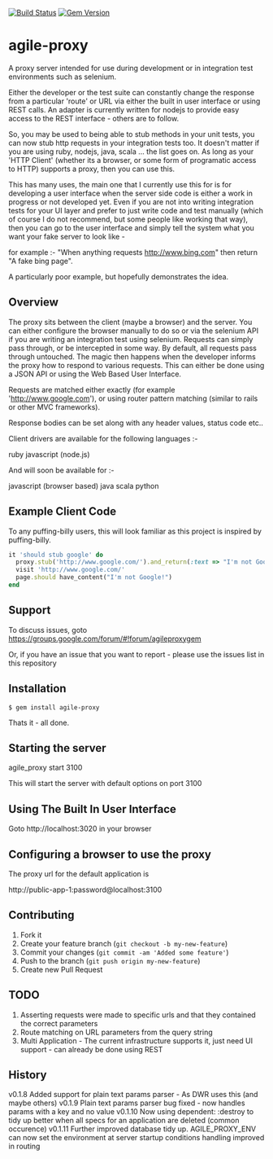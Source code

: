  [![Build Status](https://travis-ci.org/garytaylor/agileproxy.svg?branch=master)](https://travis-ci.org/garytaylor/agileproxy)
 [![Gem Version](https://badge.fury.io/rb/agile-proxy.svg)](http://badge.fury.io/rb/agile-proxy)
# agile-proxy

A proxy server intended for use during development or in integration test environments such as selenium.

Either the developer or the test suite can constantly change the response from a particular 'route' or URL via
either the built in user interface or using REST calls.  An adapter is currently written for nodejs to provide easy
 access to the REST interface - others are to follow.

So, you may be used to being able to stub methods in your unit tests, you can now stub http requests in your integration
tests too.  It doesn't matter if you are using ruby, nodejs, java, scala ... the list goes on.  As long as your 'HTTP Client'
 (whether its a browser, or some form of programatic access to HTTP) supports a proxy, then you can use this.

This has many uses, the main one that I currently use this for is for developing a user interface when the server side
code is either a work in progress or not developed yet.
Even if you are not into writing integration tests for your UI layer and prefer to just write code and test manually
(which of course I do not recommend, but some people like working that way), then you can go to the user interface
and simply tell the system what you want your fake server to look like -

for example :- "When anything requests http://www.bing.com" then return "A fake bing page".

A particularly poor example, but hopefully demonstrates the idea.

## Overview

The proxy sits between the client (maybe a browser) and the server. You can either configure the browser manually to do so
or via the selenium API if you are writing an integration test using selenium.
Requests can simply pass through, or be intercepted in some way.
By default, all requests pass through untouched.
The magic then happens when the developer informs the proxy how to respond to various requests.  This
can either be done using a JSON API or using the Web Based User Interface.

Requests are matched either exactly (for example 'http://www.google.com'), or using router pattern matching
(similar to rails or other MVC frameworks).

Response bodies can be set along with any header values, status code etc..

Client drivers are available for the following languages :-

ruby
javascript (node.js)

And will soon be available for :-

javascript (browser based)
java
scala
python

## Example Client Code
To any puffing-billy users, this will look familiar as this project is inspired by puffing-billy.

```ruby
it 'should stub google' do
  proxy.stub('http://www.google.com/').and_return(:text => "I'm not Google!")
  visit 'http://www.google.com/'
  page.should have_content("I'm not Google!")
end
```
## Support

To discuss issues, goto https://groups.google.com/forum/#!forum/agileproxygem

Or, if you have an issue that you want to report - please use the issues list in this repository

## Installation

    $ gem install agile-proxy

Thats it - all done.

## Starting the server

agile_proxy start 3100

This will start the server with default options on port 3100

## Using The Built In User Interface

Goto http://localhost:3020 in your browser

## Configuring a browser to use the proxy

The proxy url for the default application is

http://public-app-1:password@localhost:3100

## Contributing

1. Fork it
2. Create your feature branch (`git checkout -b my-new-feature`)
3. Commit your changes (`git commit -am 'Added some feature'`)
4. Push to the branch (`git push origin my-new-feature`)
5. Create new Pull Request

## TODO

1. Asserting requests were made to specific urls and that they contained the correct parameters
2. Route matching on URL parameters from the query string
3. Multi Application - The current infrastructure supports it, just need UI support - can already be done using REST

## History
v0.1.8 Added support for plain text params parser - As DWR uses this (and maybe others)
v0.1.9 Plain text params parser bug fixed - now handles params with a key and no value
v0.1.10 Now using dependent: :destroy to tidy up better when all specs for an application are deleted (common occurence)
v0.1.11 Further improved database tidy up.
        AGILE_PROXY_ENV can now set the environment at server startup
        conditions handling improved in routing